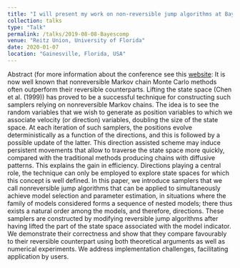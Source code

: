 ```yaml
---
title: "I will present my work on non-reversible jump algorithms at Bayes Comp 2020"
collection: talks
type: "Talk"
permalink: /talks/2019-08-08-Bayescomp
venue: "Reitz Union, University of Florida"
date: 2020-01-07
location: "Gainesville, Florida, USA"
---
```


Abstract (for more information about the conference see this [website](http://users.stat.ufl.edu/~jhobert/BayesComp2020/Conf_Website/): It is now well known that nonreversible Markov chain Monte Carlo methods often outperform their reversible counterparts. Lifting the state space (Chen et al. (1999)) has proved to be a successful technique for constructing such samplers relying on nonreversible Markov chains. The idea is to see the random variables that we wish to generate as position variables to which we associate velocity (or direction) variables, doubling the size of the state space. At each iteration of such samplers, the positions evolve deterministically as a function of the directions, and this is followed by a possible update of the latter. This direction assisted scheme may induce persistent movements that allow to traverse the state space more quickly, compared with the traditional methods producing chains with diffusive patterns. This explains the gain in efficiency. Directions playing a central role, the technique can only be employed to explore state spaces for which this concept is well defined. In this paper, we introduce samplers that we call nonreversible jump algorithms that can be applied to simultaneously achieve model selection and parameter estimation, in situations where the family of models considered forms a sequence of nested models; there thus exists a natural order among the models, and therefore, directions. These samplers are constructed by modifying reversible jump algorithms after having lifted the part of the state space associated with the model indicator. We demonstrate their correctness and show that they compare favourably to their reversible counterpart using both theoretical arguments as well as numerical experiments. We address implementation challenges, facilitating application by users.
